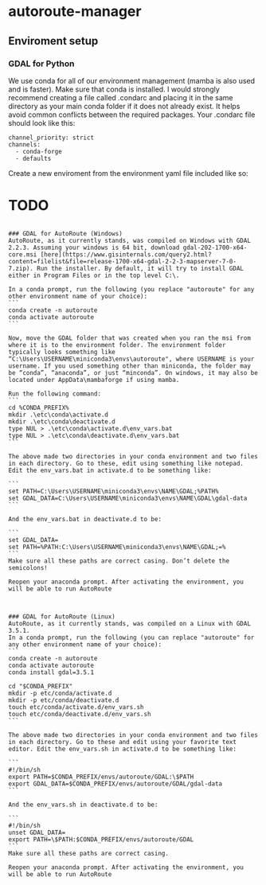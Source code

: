 # autoroute-manager

## Enviroment setup
### GDAL for Python
We use conda for all of our environment management (mamba is also used and is faster). Make sure that conda is installed. I would strongly recommend creating a file called .condarc and placing it in the same directory as your main conda folder if it does not already exist. It helps avoid common conflicts between the required packages. Your .condarc file should look like this:
```
channel_priority: strict
channels:
  - conda-forge
  - defaults
```
Create a new enviroment from the environment yaml file included like so:
# TODO
``````

### GDAL for AutoRoute (Windows)
AutoRoute, as it currently stands, was compiled on Windows with GDAL 2.2.3. Assuming your windows is 64 bit, download gdal-202-1700-x64-core.msi [here](https://www.gisinternals.com/query2.html?content=filelist&file=release-1700-x64-gdal-2-2-3-mapserver-7-0-7.zip). Run the installer. By default, it will try to install GDAL either in Program Files or in the top level C:\.

In a conda prompt, run the following (you replace "autoroute" for any other environment name of your choice):
```
conda create -n autoroute
conda activate autoroute
```

Now, move the GDAL folder that was created when you ran the msi from where it is to the environment folder. The environment folder typically looks something like “C:\Users\USERNAME\miniconda3\envs\autoroute", where USERNAME is your username. If you used something other than miniconda, the folder may be “conda”, “anaconda”, or just “minconda”. On windows, it may also be located under AppData\mambaforge if using mamba.

Run the following command:
```
cd %CONDA_PREFIX%
mkdir .\etc\conda\activate.d
mkdir .\etc\conda\deactivate.d
type NUL > .\etc\conda\activate.d\env_vars.bat
type NUL > .\etc\conda\deactivate.d\env_vars.bat
```

The above made two directories in your conda environment and two files in each directory. Go to these, edit using something like notepad. Edit the env_vars.bat in activate.d to be something like:

```
set PATH=C:\Users\USERNAME\miniconda3\envs\NAME\GDAL;%PATH%
set GDAL_DATA=C:\Users\USERNAME\miniconda3\envs\NAME\GDAL\gdal-data
```

And the env_vars.bat in deactivate.d to be: 

```
set GDAL_DATA=
set PATH=%PATH:C:\Users\USERNAME\miniconda3\envs\NAME\GDAL;=%
```
Make sure all these paths are correct casing. Don’t delete the semicolons!

Reopen your anaconda prompt. After activating the environment, you will be able to run AutoRoute



### GDAL for AutoRoute (Linux)
AutoRoute, as it currently stands, was compiled on a Linux with GDAL 3.5.1. 
In a conda prompt, run the following (you can replace "autoroute" for any other environment name of your choice):
```
conda create -n autoroute
conda activate autoroute
conda install gdal=3.5.1

cd "$CONDA_PREFIX"
mkdir -p etc/conda/activate.d
mkdir -p etc/conda/deactivate.d
touch etc/conda/activate.d/env_vars.sh
touch etc/conda/deactivate.d/env_vars.sh
```

The above made two directories in your conda environment and two files in each directory. Go to these and edit using your favorite text editor. Edit the env_vars.sh in activate.d to be something like:

```
#!/bin/sh
export PATH=$CONDA_PREFIX/envs/autoroute/GDAL:\$PATH
export GDAL_DATA=$CONDA_PREFIX/envs/autoroute/GDAL/gdal-data
```

And the env_vars.sh in deactivate.d to be: 

```
#!/bin/sh
unset GDAL_DATA=
export PATH=\$PATH:$CONDA_PREFIX/envs/autoroute/GDAL
```
Make sure all these paths are correct casing.

Reopen your anaconda prompt. After activating the environment, you will be able to run AutoRoute
